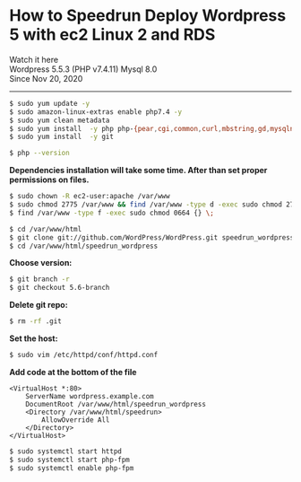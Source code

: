# How to Speedrun Deploy Wordpress 5 with ec2 Linux 2 and RDS
Watch it here      
Wordpress 5.5.3 (PHP v7.4.11) Mysql 8.0  
Since Nov 20, 2020  

---  
```sh
$ sudo yum update -y  
$ sudo amazon-linux-extras enable php7.4 -y  
$ sudo yum clean metadata  
$ sudo yum install  -y php php-{pear,cgi,common,curl,mbstring,gd,mysqlnd,gettext,bcmath,json,xml,fpm,intl,zip,imap}  
$ sudo yum install  -y git  

$ php --version  
```
**Dependencies installation will take some time. After than set proper permissions on files.**  
```sh
$ sudo chown -R ec2-user:apache /var/www  
$ sudo chmod 2775 /var/www && find /var/www -type d -exec sudo chmod 2775 {} \;  
$ find /var/www -type f -exec sudo chmod 0664 {} \;  

$ cd /var/www/html  
$ git clone git://github.com/WordPress/WordPress.git speedrun_wordpress  
$ cd /var/www/html/speedrun_wordpress 
```

**Choose version:**  
```sh
$ git branch -r
$ git checkout 5.6-branch
```

**Delete git repo:**  
```sh
$ rm -rf .git
```

**Set the host:**  
```sh
$ sudo vim /etc/httpd/conf/httpd.conf   
```

**Add code at the bottom of the file**  

```blade
<VirtualHost *:80>  
	ServerName wordpress.example.com  
	DocumentRoot /var/www/html/speedrun_wordpress   
	<Directory /var/www/html/speedrun>  
		AllowOverride All  
	</Directory>  
</VirtualHost>  
```  

```sh
$ sudo systemctl start httpd  
$ sudo systemctl start php-fpm  
$ sudo systemctl enable php-fpm  
```
